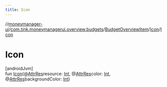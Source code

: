 ```yaml
---
title: Icon
---
```

//[moneymanager-ui](../../../../index.html)/[com.tink.moneymanagerui.overview.budgets](../../index.html)/[BudgetOverviewItem](../index.html)/[Icon](index.html)/[Icon](-icon.html)



# Icon



[androidJvm]\
fun [Icon](-icon.html)(@[AttrRes](https://developer.android.com/reference/kotlin/androidx/annotation/AttrRes.html)resource: [Int](https://kotlinlang.org/api/latest/jvm/stdlib/kotlin/-int/index.html), @[AttrRes](https://developer.android.com/reference/kotlin/androidx/annotation/AttrRes.html)color: [Int](https://kotlinlang.org/api/latest/jvm/stdlib/kotlin/-int/index.html), @[AttrRes](https://developer.android.com/reference/kotlin/androidx/annotation/AttrRes.html)backgroundColor: [Int](https://kotlinlang.org/api/latest/jvm/stdlib/kotlin/-int/index.html))




